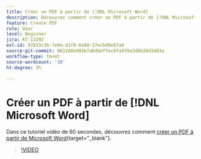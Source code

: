 ```yaml
---
title: Créer un PDF à partir de [!DNL Microsoft Word]
description: Découvrez comment créer un PDF à partir de [!DNL Microsoft Word]
feature: Create PDF
role: User
level: Beginner
jira: KT-13292
exl-id: 97833c3b-7e9e-41f0-8a90-37ecbd9e07a0
source-git-commit: 063268e985b7a64beffec8fa939a3d8b38d3d03a
workflow-type: tm+mt
source-wordcount: '30'
ht-degree: 3%

---
```


# Créer un PDF à partir de [!DNL Microsoft Word]

Dans ce tutoriel vidéo de 60 secondes, découvrez comment [créer un PDF à partir de Microsoft Word](https://www.adobe.com/fr/acrobat/online/word-to-pdf.html){target="_blank"}.

>[!VIDEO](https://video.tv.adobe.com/v/342627?quality=12&learn=on&hidetitle=true)
